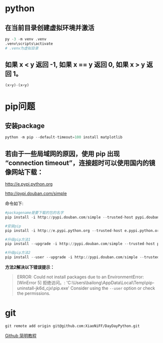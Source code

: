 # python
## 在当前目录创建虚拟环境并激活
```py
py -3 -m venv .venv
.venv\scripts\activate
# .venv为虚拟目录
```

## 如果 x < y 返回 -1, 如果 x == y 返回 0, 如果 x > y 返回 1。 
```py
(x>y)-(x<y)
``` 


# pip问题
## 安装package
```py
python -m pip --default-timeout=100 install matplotlib
```

## 若由于一些局域网的原因，使用 pip 出现 “connection timeout”，连接超时可以使用国内的镜像网站下载：
http://e.pypi.python.org

http://pypi.douban.com/simple

命令如下:
```py
#packagename是要下载的包的名字
pip install -i http://pypi.douban.com/simple --trusted-host pypi.douban.com packagename

#安装pip
pip install -i http://e.pypi.python.org --trusted-host e.pypi.python.org --upgrade pip

#升级pip方法1
pip install --upgrade -i http://pypi.douban.com/simple --trusted-host pypi.douban.com pip

#升级pip方法2
pip install --user --upgrade -i http://pypi.douban.com/simple --trusted-host pypi.douban.com pip
```
**方法2解决以下错误提示：**
> ERROR: Could not install packages due to an EnvironmentError: [WinError 5] 拒绝访问。: 'C:\\Users\\bailong\\AppData\\Local\\Temp\\pip-uninstall-jk6d_cjx\\pip.exe'
Consider using the `--user` option or check the permissions.

# git
`git remote add origin git@github.com:XiaoNiFF/DayDayPython.git`

[Github 简明教程](https://www.runoob.com/w3cnote/git-guide.html)